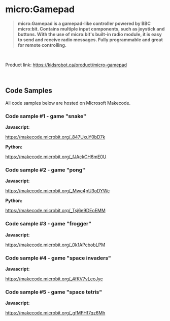 # micro:Gamepad

> **micro:Gamepad is a gamepad-like controller powered by BBC micro:bit. Contains multiple input components, such as joystick and buttons. With the use of micro:bit's built-in radio module, it is easy to send and receive radio messages. Fully programmable and great for remote controlling.**

<br>

Product link: https://kidsrobot.ca/product/micro-gamepad

<br>

## Code Samples

All code samples below are hosted on Microsoft Makecode.

### Code sample #1 - game "snake"

**Javascript:**

https://makecode.microbit.org/_847UxuY0bD7k

**Python:**

https://makecode.microbit.org/_fJAckCH6mE0U

### Code sample #2 - game "pong"

**Javascript:**

https://makecode.microbit.org/_Mwc4pU3oDYWc

**Python:**

https://makecode.microbit.org/_Tsj6e9DEoEMM

### Code sample #3 - game "frogger"

**Javascript:**

https://makecode.microbit.org/_0k1APcbobLPM

### Code sample #4 - game "space invaders"

**Javascript:**

https://makecode.microbit.org/_4fKV7vLecJyc

### Code sample #5 - game "space tetris"

**Javascript:**

https://makecode.microbit.org/_gfMFHf7qz6Mh
